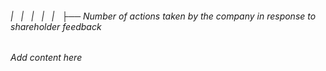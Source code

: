 ###### |   |   |   |   |   ├── Number of actions taken by the company in response to shareholder feedback

*Add content here*